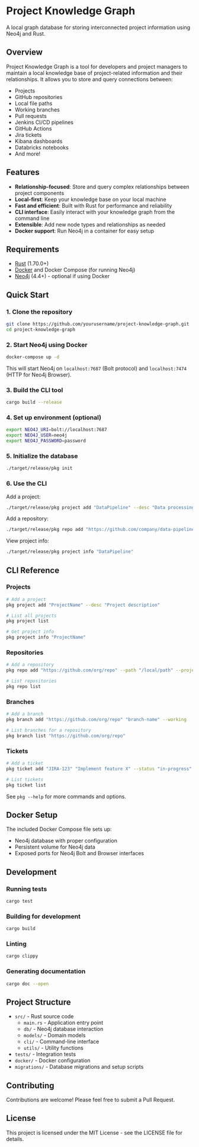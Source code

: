 # Project Knowledge Graph

A local graph database for storing interconnected project information using Neo4j and Rust.

## Overview

Project Knowledge Graph is a tool for developers and project managers to maintain a local knowledge base of project-related information and their relationships. It allows you to store and query connections between:

- Projects
- GitHub repositories
- Local file paths
- Working branches
- Pull requests
- Jenkins CI/CD pipelines
- GitHub Actions
- Jira tickets
- Kibana dashboards
- Databricks notebooks
- And more!

## Features

- **Relationship-focused**: Store and query complex relationships between project components
- **Local-first**: Keep your knowledge base on your local machine
- **Fast and efficient**: Built with Rust for performance and reliability
- **CLI interface**: Easily interact with your knowledge graph from the command line
- **Extensible**: Add new node types and relationships as needed
- **Docker support**: Run Neo4j in a container for easy setup

## Requirements

- [Rust](https://www.rust-lang.org/tools/install) (1.70.0+)
- [Docker](https://docs.docker.com/get-docker/) and Docker Compose (for running Neo4j)
- [Neo4j](https://neo4j.com/download/) (4.4+) - optional if using Docker

## Quick Start

### 1. Clone the repository

```bash
git clone https://github.com/yourusername/project-knowledge-graph.git
cd project-knowledge-graph
```

### 2. Start Neo4j using Docker

```bash
docker-compose up -d
```

This will start Neo4j on `localhost:7687` (Bolt protocol) and `localhost:7474` (HTTP for Neo4j Browser).

### 3. Build the CLI tool

```bash
cargo build --release
```

### 4. Set up environment (optional)

```bash
export NEO4J_URI=bolt://localhost:7687
export NEO4J_USER=neo4j
export NEO4J_PASSWORD=password
```

### 5. Initialize the database

```bash
./target/release/pkg init
```

### 6. Use the CLI

Add a project:
```bash
./target/release/pkg project add "DataPipeline" --desc "Data processing pipeline"
```

Add a repository:
```bash
./target/release/pkg repo add "https://github.com/company/data-pipeline" --path "/home/user/projects/data-pipeline" --project "DataPipeline"
```

View project info:
```bash
./target/release/pkg project info "DataPipeline"
```

## CLI Reference

### Projects

```bash
# Add a project
pkg project add "ProjectName" --desc "Project description"

# List all projects
pkg project list

# Get project info
pkg project info "ProjectName"
```

### Repositories

```bash
# Add a repository
pkg repo add "https://github.com/org/repo" --path "/local/path" --project "ProjectName"

# List repositories
pkg repo list
```

### Branches

```bash
# Add a branch
pkg branch add "https://github.com/org/repo" "branch-name" --working

# List branches for a repository
pkg branch list "https://github.com/org/repo"
```

### Tickets

```bash
# Add a ticket
pkg ticket add "JIRA-123" "Implement feature X" --status "in-progress" --project "ProjectName"

# List tickets
pkg ticket list
```

See `pkg --help` for more commands and options.

## Docker Setup

The included Docker Compose file sets up:

- Neo4j database with proper configuration
- Persistent volume for Neo4j data
- Exposed ports for Neo4j Bolt and Browser interfaces

## Development

### Running tests

```bash
cargo test
```

### Building for development

```bash
cargo build
```

### Linting

```bash
cargo clippy
```

### Generating documentation

```bash
cargo doc --open
```

## Project Structure

- `src/` - Rust source code
  - `main.rs` - Application entry point
  - `db/` - Neo4j database interaction
  - `models/` - Domain models
  - `cli/` - Command-line interface
  - `utils/` - Utility functions
- `tests/` - Integration tests
- `docker/` - Docker configuration
- `migrations/` - Database migrations and setup scripts

## Contributing

Contributions are welcome! Please feel free to submit a Pull Request.

## License

This project is licensed under the MIT License - see the LICENSE file for details.
